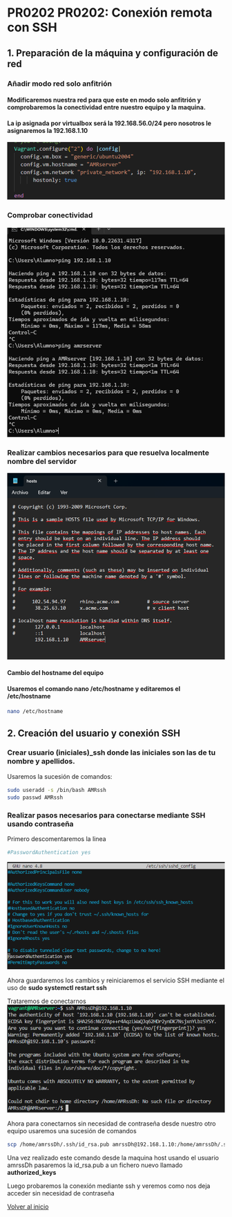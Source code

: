 # PR0202 PR0202: Conexión remota con SSH

## 1. Preparación de la máquina y configuración de red
### Añadir modo red solo anfitrión

#### Modificaremos nuestra red para que este en modo solo anfitrión y comprobaremos la conectividad entre nuestro equipo y la maquina.

#### La ip asignada por virtualbox será la **192.168.56.0/24** pero nosotros le asignaremos la **192.168.1.10**
![alt text](anfitrion.png)
### Comprobar conectividad
#### 
![alt text](ping.png)
### Realizar cambios necesarios para que resuelva localmente nombre del servidor
![](image.png)

#### Cambio del hostname del equipo 

#### Usaremos el comando **nano /etc/hostname** y editaremos el /etc/hostname 
```bash
nano /etc/hostname
```

## 2. Creación del usuario y conexión SSH
### Crear usuario (iniciales)_ssh donde las iniciales son las de tu nombre y apellidos.

Usaremos la sucesión de comandos:
```bash
sudo useradd -s /bin/bash AMRssh
sudo passwd AMRssh
```

### Realizar pasos necesarios para conectarse mediante SSH usando contraseña

Primero descomentaremos la linea 
```bash
#PasswordAuthentication yes
```
![alt text](image-2.png)

Ahora guardaremos los cambios y reiniciaremos el servicio SSH mediante el uso de **sudo systemctl restart ssh**

Trataremos de conectarnos
![alt text](image-3.png)

Ahora para conectarnos sin necesidad de contraseña desde nuestro otro equipo usaremos una sucesión de comandos
```bash
scp /home/amrssDh/.ssh/id_rsa.pub amrssDh@192.168.1.10:/home/amrssDh/.ssh/
```
Una vez realizado este comando desde la maquina host usando el usuario amrssDh pasaremos la id_rsa.pub a un fichero nuevo llamado **authorized_keys**

Luego probaremos la conexión mediante ssh y veremos como nos deja acceder sin necesidad de contraseña

[Volver al inicio](./../../index.md)